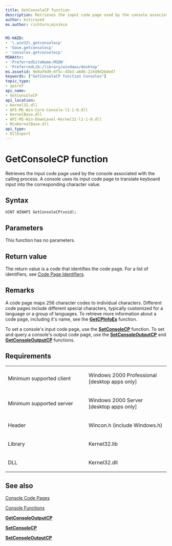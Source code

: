 ```yaml
---
title: GetConsoleCP function
description: Retrieves the input code page used by the console associated with the calling process.
author: bitcrazed
ms.author: richturn;miniksa


MS-HAID:
- '\_win32\_getconsolecp'
- 'base.getconsolecp'
- 'consoles.getconsolecp'
MSHAttr:
- 'PreferredSiteName:MSDN'
- 'PreferredLib:/library/windows/desktop'
ms.assetid: 9e0af6d9-0f5c-45b3-a686-22449d26de47
keywords: ["GetConsoleCP function Consoles"]
topic_type:
- apiref
api_name:
- GetConsoleCP
api_location:
- Kernel32.dll
- API-MS-Win-Core-Console-l1-1-0.dll
- KernelBase.dll
- API-MS-Win-DownLevel-Kernel32-l1-1-0.dll
- MinKernelBase.dll
api_type:
- DllExport
---
```


# GetConsoleCP function


Retrieves the input code page used by the console associated with the calling process. A console uses its input code page to translate keyboard input into the corresponding character value.

Syntax
------

```ManagedCPlusPlus
UINT WINAPI GetConsoleCP(void);
```

Parameters
----------

This function has no parameters.

Return value
------------

The return value is a code that identifies the code page. For a list of identifiers, see [Code Page Identifiers](https://msdn.microsoft.com/library/windows/desktop/dd317756).

Remarks
-------

A code page maps 256 character codes to individual characters. Different code pages include different special characters, typically customized for a language or a group of languages. To retrieve more information about a code page, including it's name, see the [**GetCPInfoEx**](https://msdn.microsoft.com/library/windows/desktop/dd318081) function.

To set a console's input code page, use the [**SetConsoleCP**](setconsolecp.md) function. To set and query a console's output code page, use the [**SetConsoleOutputCP**](setconsoleoutputcp.md) and [**GetConsoleOutputCP**](getconsoleoutputcp.md) functions.

Requirements
------------

<table>
<colgroup>
<col width="50%" />
<col width="50%" />
</colgroup>
<tbody>
<tr class="odd">
<td><p>Minimum supported client</p></td>
<td><p>Windows 2000 Professional [desktop apps only]</p></td>
</tr>
<tr class="even">
<td><p>Minimum supported server</p></td>
<td><p>Windows 2000 Server [desktop apps only]</p></td>
</tr>
<tr class="odd">
<td><p>Header</p></td>
<td>Wincon.h (include Windows.h)</td>
</tr>
<tr class="even">
<td><p>Library</p></td>
<td>Kernel32.lib</td>
</tr>
<tr class="odd">
<td><p>DLL</p></td>
<td>Kernel32.dll</td>
</tr>
<tr class="even">
</tr>
<tr class="odd">
</tr>
<tr class="even">
</tr>
</tbody>
</table>

## <span id="see_also"></span>See also


[Console Code Pages](console-code-pages.md)

[Console Functions](console-functions.md)

[**GetConsoleOutputCP**](getconsoleoutputcp.md)

[**SetConsoleCP**](setconsolecp.md)

[**SetConsoleOutputCP**](setconsoleoutputcp.md)

 

 




